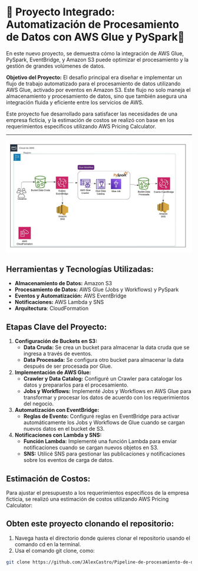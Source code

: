 # 🚀 Proyecto Integrado: Automatización de Procesamiento de Datos con AWS Glue y PySpark🚀

En este nuevo proyecto, se demuestra cómo la integración de AWS Glue, PySpark, EventBridge, y Amazon S3 puede optimizar el procesamiento y la gestión de grandes volúmenes de datos.

**Objetivo del Proyecto:** El desafío principal era diseñar e implementar un flujo de trabajo automatizado para el procesamiento de datos utilizando AWS Glue, activado por eventos en Amazon S3. Este flujo no solo maneja el almacenamiento y procesamiento de datos, sino que también asegura una integración fluida y eficiente entre los servicios de AWS.

Este proyecto fue desarrollado para satisfacer las necesidades de una empresa ficticia, y la estimación de costos se realizó con base en los requerimientos específicos utilizando AWS Pricing Calculator.

------------
![Proyecto](FotoProyectoS3EventBridgeGlue.jpeg)


## Herramientas y Tecnologías Utilizadas:

- **Almacenamiento de Datos:** Amazon S3
- **Procesamiento de Datos:** AWS Glue (Jobs y Workflows) y PySpark
- **Eventos y Automatización:** AWS EventBridge
- **Notificaciones:** AWS Lambda y SNS
- **Arquitectura**: CloudFormation

## Etapas Clave del Proyecto:

1. **Configuración de Buckets en S3:**
    - **Data Cruda:** Se crea un bucket para almacenar la data cruda que se ingresa a través de eventos.
    - **Data Procesada:** Se configura otro bucket para almacenar la data después de ser procesada por Glue.
2. **Implementación de AWS Glue:**
    - **Crawler y Data Catalog:** Configuré un Crawler para catalogar los datos y prepararlos para el procesamiento.
    - **Jobs y Workflows:** Implementé Jobs y Workflows en AWS Glue para transformar y procesar los datos de acuerdo con los requerimientos del negocio.
3. **Automatización con EventBridge:**
    - **Reglas de Evento:** Configuré reglas en EventBridge para activar automáticamente los Jobs y Workflows de Glue cuando se cargan nuevos datos en el bucket de S3.
4. **Notificaciones con Lambda y SNS:**
    - **Función Lambda:** Implementé una función Lambda para enviar notificaciones cuando se cargan nuevos objetos en S3.
    - **SNS:** Utilicé SNS para gestionar las publicaciones y notificaciones sobre los eventos de carga de datos.

## **Estimación de Costos:**

Para ajustar el presupuesto a los requerimientos específicos de la empresa ficticia, se realizó una estimación de costos utilizando AWS Pricing Calculator:

## Obten este proyecto clonando el repositorio:

1. Navega hasta el directorio donde quieres clonar el repositorio usando el comando cd en la terminal.
2. Usa el comando git clone, como:

```bash
git clone https://github.com/JAlexCastro/Pipeline-de-procesamiento-de-datos-en-AWS.git
```
